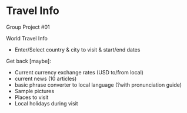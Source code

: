 # Travel Info
Group Project #01


World Travel Info

* Enter/Select country & city to visit & start/end dates

Get back [maybe]:

* Current currency exchange rates (USD to/from local)
* current news (10 articles)
* basic phrase converter to local language (?with pronunciation guide)
* Sample pictures
* Places to visit
* Local holidays during visit
